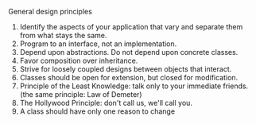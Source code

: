 General design principles

1. Identify the aspects of your application that vary and separate them from what stays the same.
2. Program to an interface, not an implementation.
3. Depend upon abstractions. Do not depend upon concrete classes.
4. Favor composition over inheritance.
5. Strive for loosely coupled designs between objects that interact.
6. Classes should be open for extension, but closed for modification.
7. Principle of the Least Knowledge: talk only to your immediate friends. 
   (the same principle: Law of Demeter)
8. The Hollywood Principle: don't call us, we'll call you.
9. A class should have only one reason to change